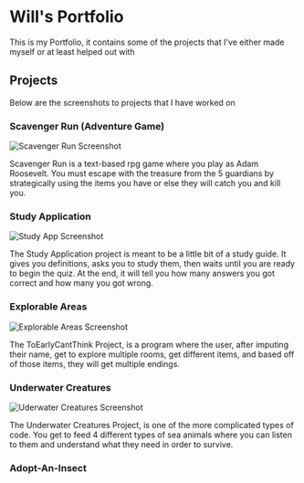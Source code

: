 # Will's Portfolio

This is my Portfolio, it contains some of the projects that I've either made myself or at least helped out with

## Projects

Below are the screenshots to projects that I have worked on

### Scavenger Run (Adventure Game)
![Scavenger Run Screenshot](/Pictures/Scavenger-Run-Screenshot.JPG)

Scavenger Run is a text-based rpg game where you play as Adam Roosevelt. You must escape with the treasure from the 5 guardians by strategically using the items you have or else they will catch you and kill you. 

### Study Application
![Study App Screenshot](/Pictures/Study-App-Screenshot.JPG)

The Study Application project is meant to be a little bit of a study guide. It gives you definitions, asks you to study them, then waits until you are ready to begin the quiz. At the end, it will tell you how many answers you got correct and how many you got wrong.

### Explorable Areas
![Explorable Areas Screenshot](/Pictures/ToEarlyCantThink.JPG)

The ToEarlyCantThink Project, is a program where the user, after imputing their name, get to explore multiple rooms, get different items, and based off of those items, they will get multiple endings.

### Underwater Creatures
![Uderwater Creatures Screenshot](/Pictures/SeaCreatures-Screenshot.JPG)

The Underwater Creatures Project, is one of the more complicated types of code. You get to feed 4 different types of sea animals where you can listen to them and understand what they need in order to survive. 

### Adopt-An-Insect

